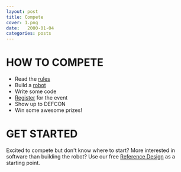 ```yaml
---
layout: post
title: Compete
cover: 1.png
date:   2000-01-04
categories: posts
---
```


# HOW TO COMPETE

 * Read the [rules](https://github.com/Defconbots/2015_Competition_Rules)
 * Build a [robot](https://github.com/Defconbots/2015_Reference_Robot)
 * Write some code
 * [Register](http://www.fix-this.com) for the event
 * Show up to DEFCON
 * Win some awesome prizes!

# GET STARTED

Excited to compete but don't know where to start? More interested in software than building the robot? Use our free [Reference Design](https://github.com/Defconbots/2015_Reference_Robot) as a starting point.
